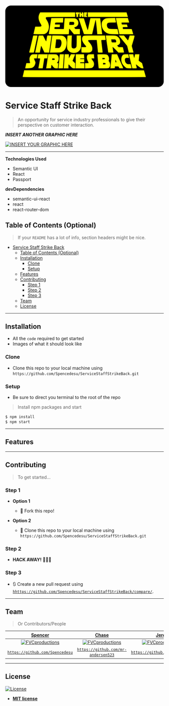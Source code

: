 <a href="http://fvcproductions.com"><img src="./Line-cook_Confessional/src/images/serviceIndustry2.png" alt="App Logo"></a>


# Service Staff Strike Back

> An opportunity for service industry professionals to give their perspective on customer interaction.


***INSERT ANOTHER GRAPHIC HERE***

[![INSERT YOUR GRAPHIC HERE]("")]()


---

**Technologies Used**

- Semantic UI 
- React
- Passport

**devDependencies**

- semantic-ui-react 
- react
- react-router-dom


## Table of Contents (Optional)

> If your `README` has a lot of info, section headers might be nice.

- [Service Staff Strike Back](#service-staff-strike-back)
  - [Table of Contents (Optional)](#table-of-contents-optional)
  - [Installation](#installation)
    - [Clone](#clone)
    - [Setup](#setup)
  - [Features](#features)
  - [Contributing](#contributing)
    - [Step 1](#step-1)
    - [Step 2](#step-2)
    - [Step 3](#step-3)
  - [Team](#team)
  - [License](#license)


---

## Installation

- All the `code` required to get started
- Images of what it should look like

### Clone

- Clone this repo to your local machine using `https://github.com/Spencedesu/ServiceStaffStrikeBack.git`

### Setup

- Be sure to direct you terminal to the root of the repo

> Install npm packages and start 

```shell
$ npm install
$ npm start
```

---

## Features


---

## Contributing

> To get started...

### Step 1

- **Option 1**
    - 🍴 Fork this repo!

- **Option 2**
    - 👯 Clone this repo to your local machine using `https://github.com/Spencedesu/ServiceStaffStrikeBack.git`

### Step 2

- **HACK AWAY!** 🔨🔨🔨

### Step 3

- 🔃 Create a new pull request using <a href="https://github.com/Spencedesu/ServiceStaffStrikeBack/compare/" target="_blank">`hhttps://github.com/Spencedesu/ServiceStaffStrikeBack/compare/`</a>.

---

## Team

> Or Contributors/People

| <a href="https://github.com/Spencedesu" target="_blank">**Spencer**</a>  | <a href="https://github.com/mr-andersen523" target="_blank">**Chase**</a>  | <a href="https://github.com/Jeretc79" target="_blank">**Jeret**</a> |
| :---: |:---:| :---:|
| [![FVCproductions](https://avatars1.githubusercontent.com/Spencedesu?s=200)](https://github.com/Spencedesu)       | [![FVCproductions](https://avatars1.githubusercontent.com/mr-andersen523?s=200)](https://github.com/mr-andersen523) | [![FVCproductions](https://avatars1.githubusercontent.com/Jeretc79?s=200)](https://github.com/Jeretc79)  |
| <a href="https://github.com/Spencedesu" target="_blank">`https://github.com/Spencedesu`</a> | <a href="https://github.com/mr-andersen523" target="_blank">`https://github.com/mr-andersen523`</a>  | <a href="https://github.com/Jeretc79" target="_blank">`https://github.com/Jeretc79`</a> |



<!-- | <a href="https://github.com/Spencedesu" target="_blank">**Spencer**</a> 
| <a href="https://github.com/mr-andersen523" target="_blank">**Chase**</a> 
| <a href="https://github.com/Jeretc79" target="_blank">**Jeret**</a> 
|<a href="https://github.com/maxskewes" target="_blank">**Max**</a> 
|
| :---: |:---:| :---:| :---:|
| [![FVCproductions](https://avatars1.githubusercontent.com/Spencedesu?s=200)](https://github.com/Spencedesu)    
| [![FVCproductions](https://avatars1.githubusercontent.com/mr-andersen523?s=200)](https://github.com/mr-andersen523) 
| [![FVCproductions](https://avatars1.githubusercontent.com/Jeretc79?s=200)](https://github.com/Jeretc79)
| [![FVCproductions](https://avatars1.githubusercontent.com/maxskewes?s=200)](https://github.com/maxskewes)    
|
| <a href="https://github.com/Spencedesu" target="_blank">`https://github.com/Spencedesu`</a> 
| <a href="https://github.com/mr-andersen523" target="_blank">`https://github.com/mr-andersen523`</a> 
| <a href="https://github.com/Jeretc79" target="_blank">`https://github.com/Jeretc79`</a>
| <a href="https://github.com/maxskewes" target="_blank">`https://github.com/maxskewes`</a>  
| -->

---

## License

[![License](http://img.shields.io/:license-mit-blue.svg?style=flat-square)](http://badges.mit-license.org)

- **[MIT license](http://opensource.org/licenses/mit-license.php)**
